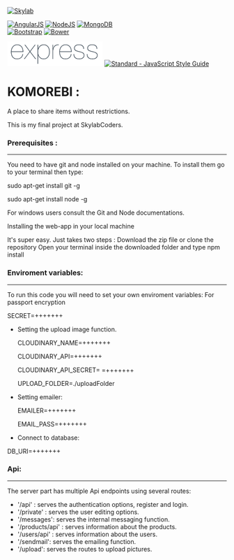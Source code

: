 [![Skylab](https://github.com/FransLopez/logo-images/blob/master/logos/skylab-56.png)](http://www.skylabcoders.com/)  

[![AngularJS](https://github.com/FransLopez/logo-images/blob/master/logos/angularjs.png)](https://angularjs.org/)
[![NodeJS](https://github.com/FransLopez/logo-images/blob/master/logos/nodejs.png)](https://nodejs.org/)
[![MongoDB](https://github.com/FransLopez/logo-images/blob/master/logos/mongodb.png)](https://www.mongodb.com/)  
[![Bootstrap](https://github.com/FransLopez/logo-images/blob/master/logos/bootstrap.png)](http://getbootstrap.com/)
[![Bower](https://github.com/FransLopez/logo-images/blob/master/logos/bower.png)](https://bower.io/)

[![ExpressJS](https://github.com/bijay007/SaveOurFood/blob/master/public/stylesheets/logos/expressjs.png)](http://expressjs.com/)
[![Standard - JavaScript Style Guide](https://img.shields.io/badge/code%20style-standard-brightgreen.svg)](http://standardjs.com/)


<h1>KOMOREBI : </h1>

A place to share items without restrictions.

This is my final project at SkylabCoders. 


### Prerequisites :

---

You need to have git and node installed on your machine. To install them go to your terminal then type:

sudo apt-get install git -g

sudo apt-get install node -g

For windows users consult the Git and Node documentations.

Installing the web-app in your local machine

It's super easy. Just takes two steps :
Download the zip file or clone the repository
Open your terminal inside the downloaded folder and type npm install

### Enviroment variables:

---

To run this code you will need to set your own enviroment variables:
For passport encryption

SECRET=+++++++ 

+ Setting the upload image function.

    CLOUDINARY_NAME=+++++++

    CLOUDINARY_API=+++++++

    CLOUDINARY_API_SECRET= =+++++++

    UPLOAD_FOLDER=./uploadFolder

+ Setting emailer:

    EMAILER=+++++++

    EMAIL_PASS=+++++++

+ Connect to database:

DB_URI=+++++++

### Api:

---

The server part has multiple Api endpoints using several routes:

  + '/api' : serves the authentication options, register and login.
  + '/private' : serves the user editing options.
  + '/messages': serves the internal messaging function.
  + '/products/api' : serves information about the products.
  + '/users/api' : serves information about the users.
  + '/sendmail': serves the emailing function.
  + '/upload': serves the routes to upload pictures.
